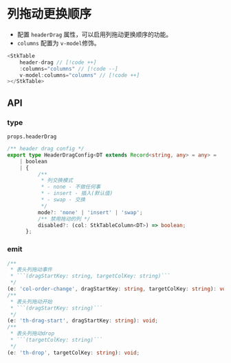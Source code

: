 # 列拖动更换顺序

* 配置 `headerDrag` 属性，可以启用列拖动更换顺序的功能。
* `columns` 配置为 `v-model`修饰。

```js
<StkTable
    header-drag // [!code ++]
    :columns="columns" // [!code --]
    v-model:columns="columns" // [!code ++]
></StkTable>
```

<demo vue="advanced/header-drag/HeaderDrag.vue"></demo>

## API

### type
`props.headerDrag`

```ts
/** header drag config */
export type HeaderDragConfig<DT extends Record<string, any> = any> =
    | boolean
    | {
          /**
           * 列交换模式
           * - none - 不做任何事
           * - insert - 插入(默认值)
           * - swap - 交换
           */
          mode?: 'none' | 'insert' | 'swap';
          /** 禁用拖动的列 */
          disabled?: (col: StkTableColumn<DT>) => boolean;
      };
```

### emit
```ts
/**
 * 表头列拖动事件
 * ```(dragStartKey: string, targetColKey: string)```
 */
(e: 'col-order-change', dragStartKey: string, targetColKey: string): void;
/**
 * 表头列拖动开始
 * ```(dragStartKey: string)```
 */
(e: 'th-drag-start', dragStartKey: string): void;
/**
 * 表头列拖动drop
 * ```(targetColKey: string)```
 */
(e: 'th-drop', targetColKey: string): void;
```
